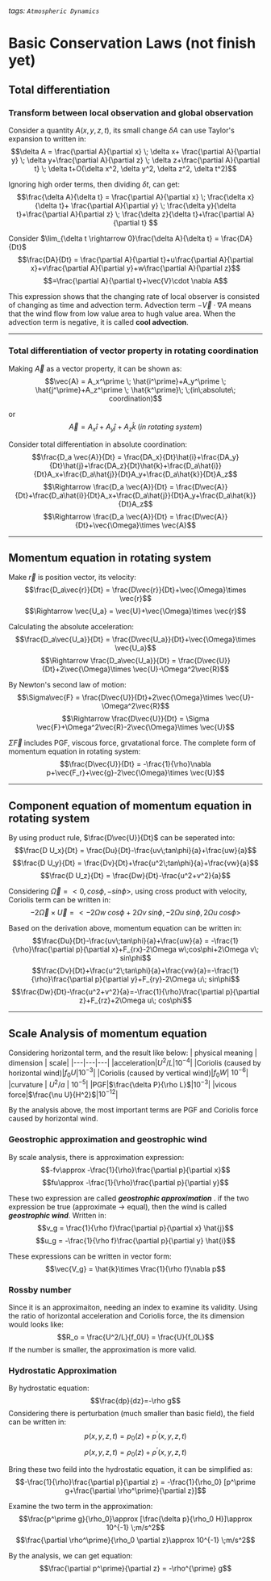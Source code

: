 ###### tags: `Atmospheric Dynamics`
# Basic Conservation Laws (not finish yet)
## Total differentiation
### Transform between local observation and global observation
Consider a quantity $A(x, y, z, t)$, its small change $\delta A$ can use Taylor's expansion to written in:
$$\delta A = \frac{\partial A}{\partial x} \; \delta x+ \frac{\partial A}{\partial y} \; \delta y+\frac{\partial A}{\partial z} \; \delta z+\frac{\partial A}{\partial t} \; \delta t+O(\delta x^2, \delta y^2, \delta z^2, \delta t^2)$$

Ignoring high order terms, then dividing $\delta t$, can get:
$$\frac{\delta A}{\delta t} = \frac{\partial A}{\partial x} \; \frac{\delta x}{\delta t}+ \frac{\partial A}{\partial y} \; \frac{\delta y}{\delta t}+\frac{\partial A}{\partial z} \; \frac{\delta z}{\delta t}+\frac{\partial A}{\partial t} $$

Consider $\lim_{\delta t \rightarrow 0}\frac{\delta A}{\delta t} = \frac{DA}{Dt}$
$$\frac{DA}{Dt} = \frac{\partial A}{\partial t}+u\frac{\partial A}{\partial x}+v\frac{\partial A}{\partial y}+w\frac{\partial A}{\partial z}$$
$$=\frac{\partial A}{\partial t}+\vec{V}\cdot \nabla A$$

This expression shows that the changing rate of local observer is consisted of changing as time and advection term.
Advection term $-\vec{V}\cdot \nabla A$ means that the wind flow from low value area to hugh value area.
When the advection term is negative, it is called **cool advection**.

***

### Total differentiation of vector property in rotating coordination
Making $\vec{A}$ as a vector property, it can be shown as:
$$\vec{A} = A_x^\prime \; \hat{i^\prime}+A_y^\prime \; \hat{j^\prime}+A_z^\prime \; \hat{k^\prime}\; \;(in\;absolute\; coordination)$$

or
$$\vec{A} = A_x \hat{i}+A_y\hat{j}+A_z\hat{k}\;(in\; rotating \; system)$$

Consider total differentiation in absolute coordination:
$$\frac{D_a \vec{A}}{Dt} = \frac{DA_x}{Dt}\hat{i}+\frac{DA_y}{Dt}\hat{j}+\frac{DA_z}{Dt}\hat{k}+\frac{D_a\hat{i}}{Dt}A_x+\frac{D_a\hat{j}}{Dt}A_y+\frac{D_a\hat{k}}{Dt}A_z$$ 
$$\Rightarrow \frac{D_a \vec{A}}{Dt} = \frac{D\vec{A}}{Dt}+\frac{D_a\hat{i}}{Dt}A_x+\frac{D_a\hat{j}}{Dt}A_y+\frac{D_a\hat{k}}{Dt}A_z$$ 
$$\Rightarrow \frac{D_a \vec{A}}{Dt} = \frac{D\vec{A}}{Dt}+\vec{\Omega}\times \vec{A}$$
***
## Momentum equation in rotating system
Make $\vec{r}$ is position vector, its velocity:
$$\frac{D_a\vec{r}}{Dt} = \frac{D\vec{r}}{Dt}+\vec{\Omega}\times \vec{r}$$ 
$$\Rightarrow \vec{U_a} = \vec{U}+\vec{\Omega}\times \vec{r}$$

Calculating the absolute acceleration:
$$\frac{D_a\vec{U_a}}{Dt} = \frac{D\vec{U_a}}{Dt}+\vec{\Omega}\times \vec{U_a}$$ 
$$\Rightarrow \frac{D_a\vec{U_a}}{Dt} = \frac{D\vec{U}}{Dt}+2\vec{\Omega}\times \vec{U}-\Omega^2\vec{R}$$

By Newton's second law of motion:
$$\Sigma\vec{F} = \frac{D\vec{U}}{Dt}+2\vec{\Omega}\times \vec{U}-\Omega^2\vec{R}$$ 
$$\Rightarrow \frac{D\vec{U}}{Dt} = \Sigma \vec{F}+\Omega^2\vec{R}-2\vec{\Omega}\times \vec{U}$$

$\Sigma \vec{F}$ includes PGF, viscous force, grvatational force.
The complete form of momentum equation in rotating system:
$$\frac{D\vec{U}}{Dt} = -\frac{1}{\rho}\nabla p+\vec{F_r}+\vec{g}-2\vec{\Omega}\times \vec{U}$$

***
## Component equation of momentum equation in rotating system
By using product rule, $\frac{D\vec{U}}{Dt}$ can be seperated into:
$$\frac{D U_x}{Dt} = \frac{Du}{Dt}-\frac{uv\;tan\phi}{a}+\frac{uw}{a}$$ 
$$\frac{D U_y}{Dt} = \frac{Dv}{Dt}+\frac{u^2\;tan\phi}{a}+\frac{vw}{a}$$ 
$$\frac{D U_z}{Dt} = \frac{Dw}{Dt}-\frac{u^2+v^2}{a}$$

Considering $\vec{\Omega}=<0, cos\phi, -sin\phi>$, using cross product with velocity, Coriolis term can be written in:
$$-2\vec{\Omega}\times \vec{U} = <-2\Omega w\;cos\phi+2\Omega v\; sin\phi, -2\Omega u\; sin\phi, 2\Omega u\; cos\phi>$$

Based on the derivation above, momentum equation can be written in:
$$\frac{Du}{Dt}-\frac{uv\;tan\phi}{a}+\frac{uw}{a} = -\frac{1}{\rho}\frac{\partial p}{\partial x}+F_{rx}-2\Omega w\;cos\phi+2\Omega v\; sin\phi$$ 
$$\frac{Dv}{Dt}+\frac{u^2\;tan\phi}{a}+\frac{vw}{a}=-\frac{1}{\rho}\frac{\partial p}{\partial y}+F_{ry}-2\Omega u\; sin\phi$$ 
$$\frac{Dw}{Dt}-\frac{u^2+v^2}{a}=-\frac{1}{\rho}\frac{\partial p}{\partial z}+F_{rz}+2\Omega u\; cos\phi$$
***

## Scale Analysis of momentum equation
Considering horizontal term, and the result like below:
| physical meaning | dimension | scale|
|---|---|---|
|acceleration|$U^2/L$|$10^{-4}$|
|Coriolis (caused by horizontal wind)|$f_0 U$|$10^{-3}$|
|Coriolis (caused by vertical wind)|$f_0 W$| $10^{-6}$|
|curvature | $U^2/a$ | $10^{-5}$|
|PGF|$\frac{\delta P}{\rho L}$|$10^{-3}$|
|vicous force|$\frac{\nu U}{H^2}$|$10^{-12}$|

By the analysis above, the most important terms are PGF and Coriolis force caused by horizontal wind.

### Geostrophic approximation and geostrophic wind
By scale analysis, there is approximation expression:
$$-fv\approx -\frac{1}{\rho}\frac{\partial p}{\partial x}$$ 
$$fu\approx -\frac{1}{\rho}\frac{\partial p}{\partial y}$$

These two expression are called ***geostrophic approximation*** .
if the two expression be true (approximate -> equal), then the wind is called ***geostrophic wind***. Written in:
$$v_g = \frac{1}{\rho f}\frac{\partial p}{\partial x} \hat{j}$$ 
$$u_g = -\frac{1}{\rho f}\frac{\partial p}{\partial y} \hat{i}$$

These expressions can be written in vector form:
$$\vec{V_g} = \hat{k}\times \frac{1}{\rho f}\nabla p$$
### Rossby number
Since it is an approximaiton, needing an index to examine its validity.
Using the ratio of horizontal acceleration and Coriolis force, the its dimension would looks like:
$$R_o = \frac{U^2/L}{f_0U} = \frac{U}{f_0L}$$
If the number is smaller, the approximation is more valid.

### Hydrostatic Approximation
By hydrostatic equation:
$$\frac{dp}{dz}=-\rho g$$
Considering there is perturbation (much smaller than basic field), the field can be written in:
$$p(x, y, z, t) = p_0(z)+p^\prime (x, y, z, t)$$ 
$$\rho(x, y, z, t) = \rho_0(z)+\rho^\prime (x, y, z, t)$$

Bring these two feild into the hydrostatic equation, it can be simplified as:
$$-\frac{1}{\rho}\frac{\partial p}{\partial z} = -\frac{1}{\rho_0} [p^\prime g+\frac{\partial \rho^\prime}{\partial z}]$$

Examine the two term in the approximation:
$$\frac{p^\prime g}{\rho_0}\approx [\frac{\delta p}{\rho_0 H}]\approx 10^{-1} \;m/s^2$$ 
$$\frac{\partial \rho^\prime}{\rho_0 \partial z}\approx 10^{-1} \;m/s^2$$

By the analysis, we can get equation:
$$\frac{\partial p^\prime}{\partial z} = -\rho^{\prime} g$$